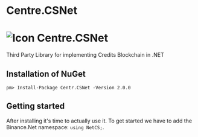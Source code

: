 # Centre.CSNet
# ![Icon](https://centr.tech/wp-content/uploads/CENTR-Concept-Logo-1.png) Centre.CSNet
Third Party Library for implementing Credits Blockchain in .NET

## Installation of NuGet
```
pm> Install-Package Centr.CSNet -Version 2.0.0
```

## Getting started

After installing it's time to actually use it. To get started we have to add the Binance.Net namespace:  `using NetCS;`.
